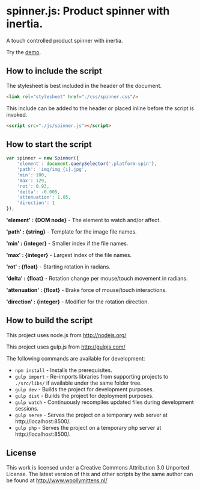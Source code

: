 # spinner.js: Product spinner with inertia.

A touch controlled product spinner with inertia.

Try the <a href="http://www.woollymittens.nl/default.php?url=useful-spinner">demo</a>.

## How to include the script

The stylesheet is best included in the header of the document.

```html
<link rel="stylesheet" href="./css/spinner.css"/>
```

This include can be added to the header or placed inline before the script is invoked.

```html
<script src="./js/spinner.js"></script>
```

## How to start the script

```javascript
var spinner = new Spinner({
	'element': document.querySelector('.platform-spin'),
	'path': 'img/img_{i}.jpg',
	'min': 100,
	'max': 129,
	'rot': 0.93,
	'delta': -0.005,
	'attenuation': 1.05,
	'direction': 1
});
```

**'element' : {DOM node}** - The element to watch and/or affect.

**'path' : {string}** - Template for the image file names.

**'min' : {integer}** - Smaller index if the file names.

**'max' : {integer}** - Largest index of the file names.

**'rot' : {float}** - Starting rotation in radians.

**'delta' : {float}** - Rotation change per mouse/touch movement in radians.

**'attenuation' : {float}** - Brake force of mouse/touch interactions.

**'direction' : {integer}** - Modifier for the rotation direction.

## How to build the script

This project uses node.js from http://nodejs.org/

This project uses gulp.js from http://gulpjs.com/

The following commands are available for development:
+ `npm install` - Installs the prerequisites.
+ `gulp import` - Re-imports libraries from supporting projects to `./src/libs/` if available under the same folder tree.
+ `gulp dev` - Builds the project for development purposes.
+ `gulp dist` - Builds the project for deployment purposes.
+ `gulp watch` - Continuously recompiles updated files during development sessions.
+ `gulp serve` - Serves the project on a temporary web server at http://localhost:8500/.
+ `gulp php` - Serves the project on a temporary php server at http://localhost:8500/.

## License

This work is licensed under a Creative Commons Attribution 3.0 Unported License. The latest version of this and other scripts by the same author can be found at http://www.woollymittens.nl/
